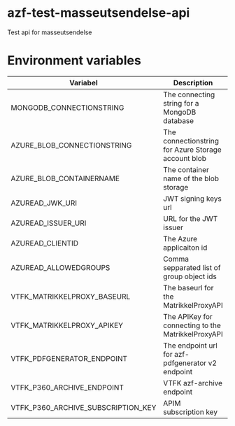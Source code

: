 # azf-test-masseutsendelse-api
Test api for masseutsendelse

# Environment variables
| Variabel | Description | Example |
|---|---|---|
| MONGODB_CONNECTIONSTRING | The connecting string for a MongoDB database | mongodb+srv://**[account]**:**[password]**@[clustername]/masseutsendelse?retryWrites=true&w=majority
| AZURE_BLOB_CONNECTIONSTRING | The connectionstring for Azure Storage account blob | DefaultEndpointsProtocol=https;AccountName=[AccountName];AccountKey=[AccountKey];EndpointSuffix=core.windows.net
| AZURE_BLOB_CONTAINERNAME | The container name of the blob storage | blobs
| AZUREAD_JWK_URI | JWT signing keys url | https://login.microsoftonline.com/**[TenantId]**/discovery/v2.0/keys"
| AZUREAD_ISSUER_URI | URL for the JWT issuer | https://sts.windows.net/**[TenantId]**/
| AZUREAD_CLIENTID | The Azure applicaiton id | 0e1e9f89-d80a-4e3b-b5be-5d8cd9a9ca5c
| AZUREAD_ALLOWEDGROUPS | Comma sepparated list of group object ids | bf9f0fb9-47c8-474d-be11-354a41a9f16f, b519ee09-6259-4459-8ead-a3e7afaaf018 |
| VTFK_MATRIKKELPROXY_BASEURL | The baseurl for the MatrikkelProxyAPI | https://**[url]**:**[port]**/ (Must end with slash) |
| VTFK_MATRIKKELPROXY_APIKEY | The APIKey for connecting to the MatrikkelProxyAPI | APIKey |
| VTFK_PDFGENERATOR_ENDPOINT | The endpoint url for azf-pdfgenerator v2 endpoint
| VTFK_P360_ARCHIVE_ENDPOINT | VTFK azf-archive endpoint | https://[FQDN]/archive/v1/
| VTFK_P360_ARCHIVE_SUBSCRIPTION_KEY | APIM subscription key | [GUID]
